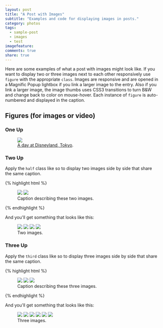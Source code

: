```yaml
---
layout: post
title: "A Post with Images"
subtitle: "Examples and code for displaying images in posts."
category: photos
tags:
  - sample-post
  - images
  - test
imagefeature: 
comments: true
share: true
---
```


Here are some examples of what a post with images might look like. If you want to display two or three images next to each other responsively use `figure` with the appropriate `class`. Images are responsive and are opened in a Magnific Popup lightbox if you link a larger image to the entry. Also if you link a larger image, the image thumbs uses CSS3 transitions to turn B&W and change back to color on mouse-hover. Each instance of `figure` is auto-numbered and displayed in the caption.

<!--summary-->

## Figures (for images or video)

### One Up

<figure>
	<a href="{{ site.url }}/assets/images/disneyland.jpg"><img src="{{ site.url }}/assets/images/disneyland.jpg"></a>
	<figcaption><a href="http://hmfaysal.github.io/" data-toggle="tooltip" title="Visit my website">A day at Disneyland, Tokyo</a>.</figcaption>
</figure>

### Two Up

Apply the `half` class like so to display two images side by side that share the same caption.

{% highlight html %}
<figure class="half">
	<img src="/images/image-filename-1.jpg">
	<img src="/images/image-filename-2.jpg">
	<figcaption>Caption describing these two images.</figcaption>
</figure>
{% endhighlight %}

And you'll get something that looks like this:

<figure class="half">
	<a href="{{ site.url }}/assets/images/gallery1/photo (6).jpg"><img src="{{ site.url }}/assets/images/gallery1/photo (5).jpg"></a>
	<a href="{{ site.url }}/assets/images/gallery1/photo (12).jpg"><img src="{{ site.url }}/assets/images/gallery1/photo (11).jpg"></a>
	<img src="{{ site.url }}/assets/images/gallery1/photo (13).jpg"></a>
	<img src="{{ site.url }}/assets/images/gallery1/photo (19).jpg"></a>
	<figcaption>Two images.</figcaption>
</figure>

### Three Up

Apply the `third` class like so to display three images side by side that share the same caption.

{% highlight html %}
<figure class="third">
	<a href="http://placehold.it/1200x600.jpg"><img src="http://placehold.it/600x300.jpg"></a>
	<a href="http://placehold.it/1200x600.jpg"><img src="http://placehold.it/600x300.jpg"></a>
	<a href="http://placehold.it/1200x600.jpg"><img src="http://placehold.it/600x300.jpg"></a>
	<figcaption>Caption describing these three images.</figcaption>
</figure>
{% endhighlight %}

And you'll get something that looks like this:

<figure class="third">
	<a href="{{ site.url }}/assets/images/gallery1/photo (22).jpg"><img src="{{ site.url }}/assets/images/gallery1/photo (21).jpg"></a>
	<a href="{{ site.url }}/assets/images/gallery1/photo (24).jpg"><img src="{{ site.url }}/assets/images/gallery1/photo (23).jpg"></a>
	<a href="{{ site.url }}/assets/images/gallery1/photo (74).jpg"><img src="{{ site.url }}/assets/images/gallery1/photo (73).jpg"></a>
	<a href="{{ site.url }}/assets/images/gallery1/photo (4).jpg"><img src="{{ site.url }}/assets/images/gallery1/photo (3).jpg"></a>
	<a href="{{ site.url }}/assets/images/gallery1/photo (18).jpg"><img src="{{ site.url }}/assets/images/gallery1/photo (17).jpg"></a>
	<a href="{{ site.url }}/assets/images/gallery1/photo (10).jpg"><img src="{{ site.url }}/assets/images/gallery1/photo (9).jpg"></a>
	<figcaption>Three images.</figcaption>
</figure>
